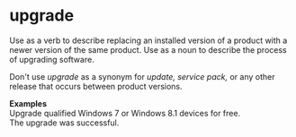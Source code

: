 # upgrade

Use
as a verb to describe replacing an installed version of a product with a
newer version of the same product. Use as a noun to describe the
process of upgrading software. 

Don't use *upgrade* as a synonym for *update,* *service pack,* or any other release that occurs between product versions.

**Examples**  
Upgrade qualified Windows 7 or Windows 8.1 devices for free.  
The upgrade was successful.  
